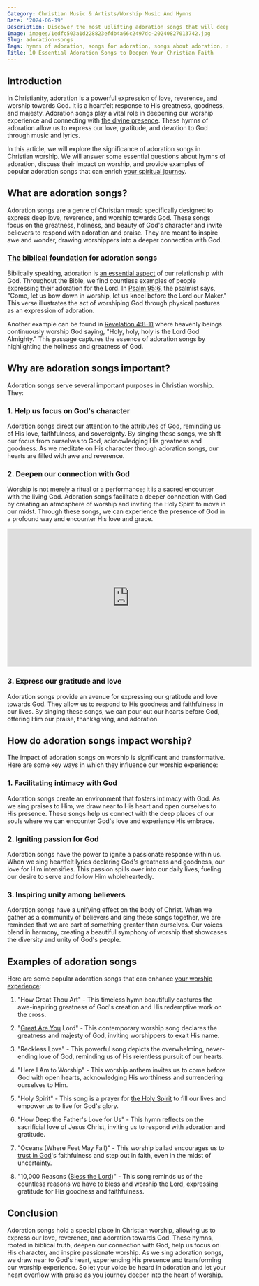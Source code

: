 ```yaml
---
Category: Christian Music & Artists/Worship Music And Hymns
Date: '2024-06-19'
Description: Discover the most uplifting adoration songs that will deepen your connection with God. From powerful hymns to contemporary worship songs, explore a collection of heartfelt melodies that express love and devotion towards the Divine.
Image: images/1edfc503a1d228823efdb4a66c2497dc-20240827013742.jpg
Slug: adoration-songs
Tags: hymns of adoration, songs for adoration, songs about adoration, songs of adoration, songs about worshipping god, adoration songs
Title: 10 Essential Adoration Songs to Deepen Your Christian Faith
---
```


## Introduction

In Christianity, adoration is a powerful expression of love, reverence, and worship towards God. It is a heartfelt response to His greatness, goodness, and majesty. Adoration songs play a vital role in deepening our worship experience and connecting with [the divine presence](/understanding-the-difference-between-holy-ghost-and-holy-spirit-a-comprehensive-guide-for-christians). These hymns of adoration allow us to express our love, gratitude, and devotion to God through music and lyrics.

In this article, we will explore the significance of adoration songs in Christian worship. We will answer some essential questions about hymns of adoration, discuss their impact on worship, and provide examples of popular adoration songs that can enrich [your spiritual journey](/unveiling-the-mystery-holy-spirits-transformative-work-christian-life).

## What are adoration songs?

Adoration songs are a genre of Christian music specifically designed to express deep love, reverence, and worship towards God. These songs focus on the greatness, holiness, and beauty of God's character and invite believers to respond with adoration and praise. They are meant to inspire awe and wonder, drawing worshippers into a deeper connection with God.

### [The biblical foundation](/preserving-traditional-marriage) for adoration songs

Biblically speaking, adoration is [an essential aspect](/prayer-life) of our relationship with God. Throughout the Bible, we find countless examples of people expressing their adoration for the Lord. In [Psalm 95:6](https://www.bibleref.com/Psalm/95/Psalm-95-6.html), the psalmist says, "Come, let us bow down in worship, let us kneel before the Lord our Maker." This verse illustrates the act of worshiping God through physical postures as an expression of adoration.

Another example can be found in [Revelation 4:8-11](https://www.bibleref.com/Revelation/4/Revelation-4-8.html) where heavenly beings continuously worship God saying, "Holy, holy, holy is the Lord God Almighty." This passage captures the essence of adoration songs by highlighting the holiness and greatness of God.

## Why are adoration songs important?

Adoration songs serve several important purposes in Christian worship. They:

### 1. Help us focus on God's character

Adoration songs direct our attention to the [attributes of God](/unveiling-the-mystery-holy-spirits-transformative-work-christian-life), reminding us of His love, faithfulness, and sovereignty. By singing these songs, we shift our focus from ourselves to God, acknowledging His greatness and goodness. As we meditate on His character through adoration songs, our hearts are filled with awe and reverence.

### 2. Deepen our connection with God

Worship is not merely a ritual or a performance; it is a sacred encounter with the living God. Adoration songs facilitate a deeper connection with God by creating an atmosphere of worship and inviting the Holy Spirit to move in our midst. Through these songs, we can experience the presence of God in a profound way and encounter His love and grace.


<iframe width="560" height="315" src="https://www.youtube.com/embed/UDBvIj4-xeI" frameborder="0" allow="autoplay; encrypted-media" allowfullscreen></iframe>


### 3. Express our gratitude and love

Adoration songs provide an avenue for expressing our gratitude and love towards God. They allow us to respond to His goodness and faithfulness in our lives. By singing these songs, we can pour out our hearts before God, offering Him our praise, thanksgiving, and adoration.

## How do adoration songs impact worship?

The impact of adoration songs on worship is significant and transformative. Here are some key ways in which they influence our worship experience:

### 1. Facilitating intimacy with God

Adoration songs create an environment that fosters intimacy with God. As we sing praises to Him, we draw near to His heart and open ourselves to His presence. These songs help us connect with the deep places of our souls where we can encounter God's love and experience His embrace.

### 2. Igniting passion for God

Adoration songs have the power to ignite a passionate response within us. When we sing heartfelt lyrics declaring God's greatness and goodness, our love for Him intensifies. This passion spills over into our daily lives, fueling our desire to serve and follow Him wholeheartedly.

### 3. Inspiring unity among believers

Adoration songs have a unifying effect on the body of Christ. When we gather as a community of believers and sing these songs together, we are reminded that we are part of something greater than ourselves. Our voices blend in harmony, creating a beautiful symphony of worship that showcases the diversity and unity of God's people.

## Examples of adoration songs

Here are some popular adoration songs that can enhance [your worship experience](/acoustic-guitar-worship-songs):

1. "How Great Thou Art" - This timeless hymn beautifully captures the awe-inspiring greatness of God's creation and His redemptive work on the cross.

2. "[Great Are You](/songs-about-prayer) Lord" - This contemporary worship song declares the greatness and majesty of God, inviting worshippers to exalt His name.

3. "Reckless Love" - This powerful song depicts the overwhelming, never-ending love of God, reminding us of His relentless pursuit of our hearts.

4. "Here I Am to Worship" - This worship anthem invites us to come before God with open hearts, acknowledging His worthiness and surrendering ourselves to Him.

5. "Holy Spirit" - This song is a prayer for [the Holy Spirit](/discover-the-12-appearances-of-jesus-after-his-resurrection-a-comprehensive-guide-for-christian-readers) to fill our lives and empower us to live for God's glory.

6. "How Deep the Father's Love for Us" - This hymn reflects on the sacrificial love of Jesus Christ, inviting us to respond with adoration and gratitude.

7. "Oceans (Where Feet May Fail)" - This worship ballad encourages us to [trust in God](/transformative-power-of-christian-prayer-comprehensive-guide)'s faithfulness and step out in faith, even in the midst of uncertainty.

8. "10,000 Reasons ([Bless the Lord](/prayer-to-the-holy-spirit-for-healing))" - This song reminds us of the countless reasons we have to bless and worship the Lord, expressing gratitude for His goodness and faithfulness.

## Conclusion

Adoration songs hold a special place in Christian worship, allowing us to express our love, reverence, and adoration towards God. These hymns, rooted in biblical truth, deepen our connection with God, help us focus on His character, and inspire passionate worship. As we sing adoration songs, we draw near to God's heart, experiencing His presence and transforming our worship experience. So let your voice be heard in adoration and let your heart overflow with praise as you journey deeper into the heart of worship.